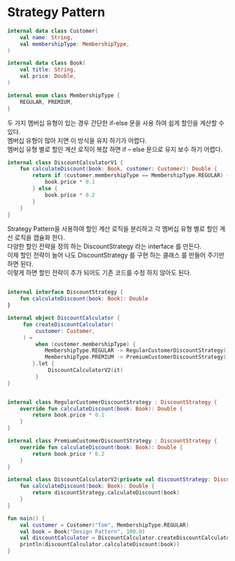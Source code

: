# Strategy Pattern 

```kotlin
internal data class Customer(
    val name: String,
    val membershipType: MembershipType,
)

internal data class Book(
    val title: String,
    val price: Double,
)

internal enum class MembershipType {
    REGULAR, PREMIUM,
}
```

두 가지 멤버십 유형이 있는 경우 간단한  if-else 문을 사용 하여 쉽게 할인을 계산할 수 있다.  
멤버십 유형이 많아 지면 이 방식을 유지 하기가 어렵다.  
멤버십 유형 별로 할인 계산 로직이 복잡 하면 if – else 문으로 유지 보수 하기 어렵다.  
```kotlin
internal class DiscountCalculatorV1 {
    fun calculateDiscount(book: Book, customer: Customer): Double {
        return if (customer.membershipType == MembershipType.REGULAR) {
            book.price * 0.1
        } else {
            book.price * 0.2
        }
    }
}
```

Strategy Pattern을 사용하여 할인 계산 로직을 분리하고 각 멤버십 유형 별로 할인 계산 로직을 캡슐화 한다.  
다양한 할인 전략을 정의 하는 DiscountStrategy 라는 interface 를 만든다.  
이제 할인 전략이 늘어 나도 DiscountStrategy 를 구현 하는 클래스 를 만들어 주기만 하면 된다.  
이렇게 하면 할인 전략이 추가 되어도 기존 코드를 수정 하지 않아도 된다.  
```kotlin

internal interface DiscountStrategy {
    fun calculateDiscount(book: Book): Double
}

internal object DiscountCalculator {
     fun createDiscountCalculator(
         customer: Customer,
     ) =
         when (customer.membershipType) {
            MembershipType.REGULAR -> RegularCustomerDiscountStrategy()
            MembershipType.PREMIUM -> PremiumCustomerDiscountStrategy()
        }.let {
             DiscountCalculatorV2(it)
         }
}


internal class RegularCustomerDiscountStrategy : DiscountStrategy {
    override fun calculateDiscount(book: Book): Double {
        return book.price * 0.1
    }
}

internal class PremiumCustomerDiscountStrategy : DiscountStrategy {
    override fun calculateDiscount(book: Book): Double {
        return book.price * 0.2
    }
}

internal class DiscountCalculatorV2(private val discountStrategy: DiscountStrategy) {
    fun calculateDiscount(book: Book): Double {
        return discountStrategy.calculateDiscount(book)
    }
}
```

```kotlin
fun main() {
    val customer = Customer("Tom", MembershipType.REGULAR)
    val book = Book("Design Pattern", 100.0)
    val discountCalculator = DiscountCalculator.createDiscountCalculator(customer)
    println(discountCalculator.calculateDiscount(book))
}
```